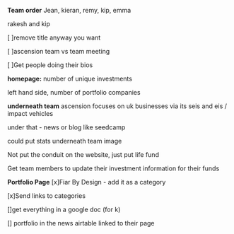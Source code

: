**Team order**
Jean, kieran, remy, kip, emma

rakesh and kip

[ ]remove title anyway you want

[ ]ascension team vs team meeting


[ ]Get people doing their bios 

**homepage:**
number of unique investments

left hand side, number of portfolio companies


**underneath team**
ascension focuses on uk businesses via its seis and eis / impact vehicles

under that - news or blog like seedcamp

could put stats underneath team image

Not put the conduit on the website, just put life fund

Get team members to update their investment information for their funds

**Portfolio Page**
[x]Fiar By Design - add it as a category

[x]Send links to categories

[]get everything in a google doc (for k)

[] portfolio in the news airtable linked to their page
